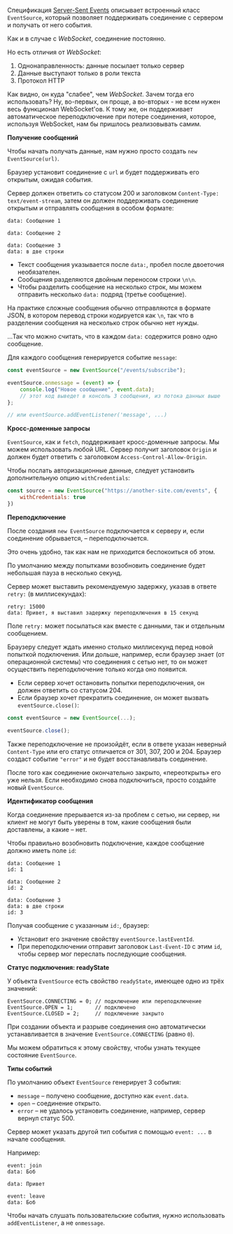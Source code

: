 Спецификация [Server-Sent Events](https://html.spec.whatwg.org/multipage/comms.html#the-eventsource-interface) описывает встроенный класс `EventSource`, который позволяет поддерживать соединение с сервером и получать от него события.

Как и в случае с *WebSocket*, соединение постоянно.

Но есть отличия от *WebSocket*:

1. Однонаправленность: данные посылает только сервер
2. Данные выступают только в роли текста
3. Протокол HTTP

Как видно, он куда "слабее", чем *WebSocket*. Зачем тогда его использовать? Ну, во-первых, он проще, а во-вторых - не всем нужен весь функционал WebSocket'ов. К тому же, он поддерживает автоматическое переподключение при потере соединения, которое, используя WebSocket, нам бы пришлось реализовывать самим.
 
**Получение сообщений**

Чтобы начать получать данные, нам нужно просто создать `new EventSource(url)`.

Браузер установит соединение с `url` и будет поддерживать его открытым, ожидая события.

Сервер должен ответить со статусом 200 и заголовком `Content-Type: text/event-stream`, затем он должен поддерживать соединение открытым и отправлять сообщения в особом формате:
```
data: Сообщение 1

data: Сообщение 2

data: Сообщение 3 
data: в две строки
```

-   Текст сообщения указывается после `data:`, пробел после двоеточия необязателен.
-   Сообщения разделяются двойным переносом строки `\n\n`.
-   Чтобы разделить сообщение на несколько строк, мы можем отправить несколько `data:` подряд (третье сообщение).

На практике сложные сообщения обычно отправляются в формате JSON, в котором перевод строки кодируется как `\n`, так что в разделении сообщения на несколько строк обычно нет нужды.

…Так что можно считать, что в каждом `data:` содержится ровно одно сообщение.

Для каждого сообщения генерируется событие `message`:

```js
const eventSource = new EventSource("/events/subscribe");

eventSource.onmessage = (event) => {
	console.log("Новое сообщение", event.data);
	// этот код выведет в консоль 3 сообщения, из потока данных выше
};

// или eventSource.addEventListener('message', ...)
```

**Кросс-доменные запросы**

`EventSource`, как и `fetch`, поддерживает кросс-доменные запросы. Мы можем использовать любой URL. Сервер получит заголовок `Origin` и должен будет ответить с заголовком `Access-Control-Allow-Origin`.

Чтобы послать авторизационные данные, следует установить дополнительную опцию `withCredentials`:
```js
const source = new EventSource("https://another-site.com/events", {
	withCredentials: true
})
```

**Переподключение**

После создания `new EventSource` подключается к серверу и, если соединение обрывается, – переподключается.

Это очень удобно, так как нам не приходится беспокоиться об этом.

По умолчанию между попытками возобновить соединение будет небольшая пауза в несколько секунд.

Сервер может выставить рекомендуемую задержку, указав в ответе `retry:` (в миллисекундах):
```
retry: 15000
data: Привет, я выставил задержку переподключения в 15 секунд
```

Поле `retry:` может посылаться как вместе с данными, так и отдельным сообщением.

Браузеру следует ждать именно столько миллисекунд перед новой попыткой подключения. Или дольше, например, если браузер знает (от операционной системы) что соединения с сетью нет, то он может осуществить переподключение только когда оно появится.

-   Если сервер хочет остановить попытки переподключения, он должен ответить со статусом 204.
-   Если браузер хочет прекратить соединение, он может вызвать `eventSource.close()`:

```js
const eventSource = new EventSource(...);

eventSource.close();
```

Также переподключение не произойдёт, если в ответе указан неверный `Content-Type` или его статус отличается от 301, 307, 200 и 204. Браузер создаст событие `"error"` и не будет восстанавливать соединение. 

После того как соединение окончательно закрыто, «переоткрыть» его уже нельзя. Если необходимо снова подключиться, просто создайте новый `EventSource`.

**Идентификатор сообщения**

Когда соединение прерывается из-за проблем с сетью, ни сервер, ни клиент не могут быть уверены в том, какие сообщения были доставлены, а какие – нет.

Чтобы правильно возобновить подключение, каждое сообщение должно иметь поле `id`:
```
data: Сообщение 1 
id: 1 

data: Сообщение 2 
id: 2 

data: Сообщение 3 
data: в две строки 
id: 3
```

Получая сообщение с указанным `id:`, браузер:

-   Установит его значение свойству `eventSource.lastEventId`.
-   При переподключении отправит заголовок `Last-Event-ID` с этим `id`, чтобы сервер мог переслать последующие сообщения.

**Статус подключения: readyState**

У объекта `EventSource` есть свойство `readyState`, имеющее одно из трёх значений:
```
EventSource.CONNECTING = 0; // подключение или переподключение
EventSource.OPEN = 1;       // подключено 
EventSource.CLOSED = 2;     // подключение закрыто
```

При создании объекта и разрыве соединения оно автоматически устанавливается в значение `EventSource.CONNECTING` (равно `0`).

Мы можем обратиться к этому свойству, чтобы узнать текущее состояние `EventSource`.

**Типы событий**

По умолчанию объект `EventSource` генерирует 3 события:

-   `message` – получено сообщение, доступно как `event.data`.
-   `open` – соединение открыто.
-   `error` – не удалось установить соединение, например, сервер вернул статус 500.

Сервер может указать другой тип события с помощью `event: ...` в начале сообщения.

Например:

```
event: join 
data: Боб 

data: Привет 

event: leave 
data: Боб
```

Чтобы начать слушать пользовательские события, нужно использовать `addEventListener`, а не `onmessage`.